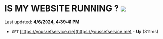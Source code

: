 # IS MY WEBSITE RUNNING ? [![](https://img.shields.io/static/v1?label=Sponsor&message=%E2%9D%A4&logo=GitHub&color=%23fe8e86)](https://github.com/sponsors/<username>)

Last updated: **4/6/2024, 4:39:41 PM**

- `GET` [https://youssefservice.me](https://youssefservice.me) - **Up** (311ms)
